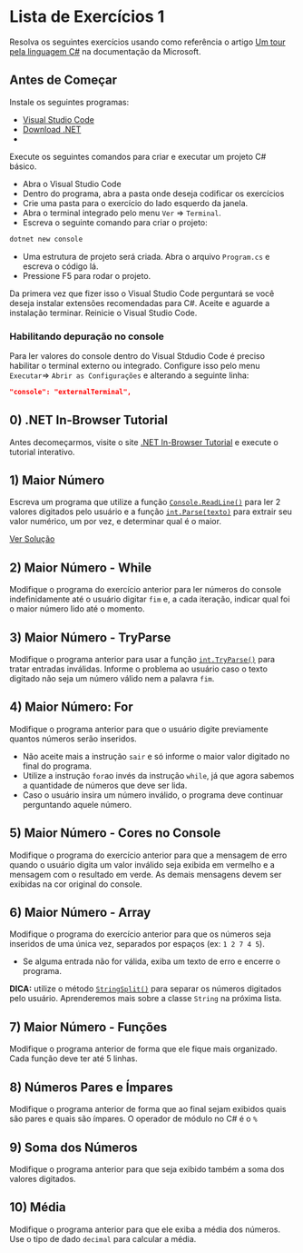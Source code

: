 # Lista de Exercícios 1

Resolva os seguintes exercícios usando como referência o artigo [Um tour pela linguagem C#](https://docs.microsoft.com/pt-br/dotnet/csharp/tour-of-csharp/) na documentação da Microsoft.

## Antes de Começar

Instale os seguintes programas:

- [Visual Studio Code](https://code.visualstudio.com/)
- [Download .NET](https://dotnet.microsoft.com/en-us/download)
- 
Execute os seguintes comandos para criar e executar um projeto C# básico.

- Abra o Visual Studio Code
- Dentro do programa, abra a pasta onde deseja codificar os exercícios
- Crie uma pasta para o exercício do lado esquerdo da janela.
- Abra o terminal integrado pelo menu `Ver` => `Terminal`.
- Escreva o seguinte comando para criar o projeto:
```powershell
dotnet new console
```
- Uma estrutura de projeto será criada. Abra o arquivo `Program.cs` e escreva o código lá.
- Pressione F5 para rodar o projeto.

Da primera vez que fizer isso o Visual Studio Code perguntará se você deseja instalar extensões recomendadas para C#. Aceite e aguarde a instalação terminar. Reinicie o Visual Studio Code.

### Habilitando depuração no console

Para ler valores do console dentro do Visual Stdudio Code é preciso habilitar o terminal externo ou integrado. Configure isso pelo menu `Executar`=> `Abrir as Configurações` e alterando a seguinte linha:
```json
"console": "externalTerminal",
```

## 0) .NET In-Browser Tutorial

Antes decomeçarmos, visite o site [.NET In-Browser Tutorial](https://dotnet.microsoft.com/en-us/learn/dotnet/in-browser-tutorial/1) e execute o tutorial interativo.

## 1) Maior Número

Escreva um programa que utilize a função [`Console.ReadLine()`](https://docs.microsoft.com/pt-br/dotnet/api/system.console.readline?view=net-6.0) para ler 2 valores digitados pelo usuário e a função [`int.Parse(texto)`](https://docs.microsoft.com/pt-br/dotnet/api/system.int32.parse?view=net-6.0) para extrair seu valor numérico, um por vez, e determinar qual é o maior.

[Ver Solução](./solucoes/exercicio01/Program.cs)

## 2) Maior Número - While

Modifique o programa do exercício anterior para ler números do console indefinidamente até o usuário digitar `fim` e, a cada iteração, indicar qual foi o maior número lido até o momento.

## 3) Maior Número - TryParse

Modifique o programa anterior para usar a função [`int.TryParse()`](https://docs.microsoft.com/pt-br/dotnet/api/system.int32.tryparse?view=net-6.0) para tratar entradas inválidas. Informe o problema ao usuário caso o texto digitado não seja um número válido nem a palavra `fim`.

## 4) Maior Número: For

Modifique o programa anterior para que o usuário digite previamente quantos números serão inseridos.
- Não aceite mais a instrução `sair` e só informe o maior valor digitado no final do programa.
- Utilize a instrução `for`ao invés da instrução `while`, já que agora sabemos a quantidade de números que deve ser lida.
- Caso o usuário insira um número inválido, o programa deve continuar perguntando aquele número.

## 5) Maior Número - Cores no Console

Modifique o programa do exercício anterior para que a mensagem de erro quando o usuário digita um valor inválido seja exibida em vermelho e a mensagem com o resultado em verde. As demais mensagens devem ser exibidas na cor original do console.

## 6) Maior Número - Array

Modifique o programa do exercício anterior para que os números seja inseridos de uma única vez, separados por espaços (ex: `1 2 7 4 5`).
- Se alguma entrada não for válida, exiba um texto de erro e encerre o programa.

**DICA:** utilize o método [`StringSplit()`](https://docs.microsoft.com/pt-br/dotnet/api/system.string.split?view=net-6.0) para separar os números digitados pelo usuário. Aprenderemos mais sobre a classe `String` na próxima lista.

## 7) Maior Número - Funções

Modifique o programa anterior de forma que ele fique mais organizado. Cada função deve ter até 5 linhas.

## 8) Números Pares e Ímpares

Modifique o programa anterior de forma que ao final sejam exibidos quais são pares e quais são ímpares. O operador de módulo no C# é o `%`

## 9) Soma dos Números

Modifique o programa anterior para que seja exibido também a soma dos valores digitados.

## 10) Média

Modifique o programa anterior para que ele exiba a média dos números. Use o tipo de dado `decimal` para calcular a média.